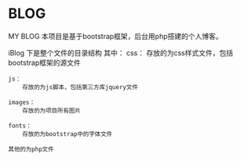 # BLOG
MY BLOG
本项目是基于bootstrap框架，后台用php搭建的个人博客。

iBlog 下是整个文件的目录结构
其中：
    css：
        存放的为css样式文件，包括bootstrap框架的源文件
    
    js：
        存放的为js脚本，包括第三方库jquery文件
    
    images：
        存放的为项目所有图片
    
    fonts：
        存放的为bootstrap中的字体文件
    
    其他的为php文件
